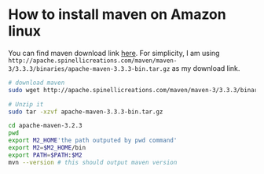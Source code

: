 # How to install maven on Amazon linux

You can find maven download link [here](https://maven.apache.org/download.cgi). For simplicity, I am using ```http://apache.spinellicreations.com/maven/maven-3/3.3.3/binaries/apache-maven-3.3.3-bin.tar.gz``` as my download link.


```sh
# download maven
sudo wget http://apache.spinellicreations.com/maven/maven-3/3.3.3/binaries/apache-maven-3.3.3-bin.tar.gz

# Unzip it
sudo tar -xzvf apache-maven-3.3.3-bin.tar.gz

cd apache-maven-3.2.3
pwd
export M2_HOME'the path outputed by pwd command'
export M2=$M2_HOME/bin
export PATH=$PATH:$M2
mvn --version # this should output maven version
```
